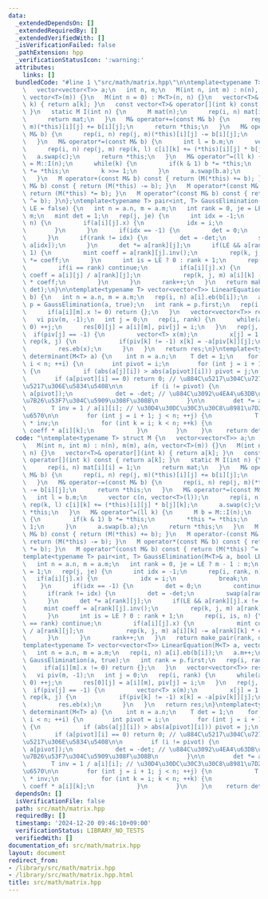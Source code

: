 ```yaml
---
data:
  _extendedDependsOn: []
  _extendedRequiredBy: []
  _extendedVerifiedWith: []
  _isVerificationFailed: false
  _pathExtension: hpp
  _verificationStatusIcon: ':warning:'
  attributes:
    links: []
  bundledCode: "#line 1 \"src/math/matrix.hpp\"\n\ntemplate<typename T> struct M {\n\
    \   vector<vector<T>> a;\n   int n, m;\n   M(int n, int m) : n(n), m(m), a(n,\
    \ vector<T>(m)) {}\n   M(int n = 0) : M<T>(n, n) {}\n   vector<T>& operator[](int\
    \ k) { return a[k]; }\n   const vector<T>& operator[](int k) const { return a[k];\
    \ }\n   static M I(int n) {\n      M mat(n);\n      rep(i, n) mat[i][i] = 1;\n\
    \      return mat;\n   }\n   M& operator+=(const M& b) {\n      rep(i, n) rep(j,\
    \ m)(*this)[i][j] += b[i][j];\n      return *this;\n   }\n   M& operator-=(const\
    \ M& b) {\n      rep(i, n) rep(j, m)(*this)[i][j] -= b[i][j];\n      return *this;\n\
    \   }\n   M& operator*=(const M& b) {\n      int l = b.m;\n      vector c(n, vector<T>(l));\n\
    \      rep(i, n) rep(j, m) rep(k, l) c[i][k] += (*this)[i][j] * b[j][k];\n   \
    \   a.swap(c);\n      return *this;\n   }\n   M& operator^=(ll k) {\n      M b\
    \ = M::I(n);\n      while(k) {\n         if(k & 1) b *= *this;\n         *this\
    \ *= *this;\n         k >>= 1;\n      }\n      a.swap(b.a);\n      return *this;\n\
    \   }\n   M operator+(const M& b) const { return (M(*this) += b); }\n   M operator-(const\
    \ M& b) const { return (M(*this) -= b); }\n   M operator*(const M& b) const {\
    \ return (M(*this) *= b); }\n   M operator^(const M& b) const { return (M(*this)\
    \ ^= b); }\n};\ntemplate<typename T> pair<int, T> GaussElimination(M<T>& a, bool\
    \ LE = false) {\n   int n = a.n, m = a.m;\n   int rank = 0, je = LE ? m - 1 :\
    \ m;\n   mint det = 1;\n   rep(j, je) {\n      int idx = -1;\n      rep(i, rank,\
    \ n) {\n         if(a[i][j].x) {\n            idx = i;\n            break;\n \
    \        }\n      }\n      if(idx == -1) {\n         det = 0;\n         continue;\n\
    \      }\n      if(rank != idx) {\n         det = -det;\n         swap(a[rank],\
    \ a[idx]);\n      }\n      det *= a[rank][j];\n      if(LE && a[rank][j].x !=\
    \ 1) {\n         mint coeff = a[rank][j].inv();\n         rep(k, j, m) a[rank][k]\
    \ *= coeff;\n      }\n      int is = LE ? 0 : rank + 1;\n      rep(i, is, n) {\n\
    \         if(i == rank) continue;\n         if(a[i][j].x) {\n            mint\
    \ coeff = a[i][j] / a[rank][j];\n            rep(k, j, m) a[i][k] -= a[rank][k]\
    \ * coeff;\n         }\n      }\n      rank++;\n   }\n   return make_pair(rank,\
    \ det);\n}\n\ntemplate<typename T> vector<vector<T>> LinearEquation(M<T> a, vector<T>\
    \ b) {\n   int n = a.n, m = a.m;\n   rep(i, n) a[i].eb(b[i]);\n   a.m++;\n   auto\
    \ p = GaussElimination(a, true);\n   int rank = p.first;\n   rep(i, rank, n) {\n\
    \      if(a[i][m].x != 0) return {};\n   }\n   vector<vector<T>> res(1, vector<T>(m));\n\
    \   vi piv(m, -1);\n   int j = 0;\n   rep(i, rank) {\n      while(a[i][j].x ==\
    \ 0) ++j;\n      res[0][j] = a[i][m], piv[j] = i;\n   }\n   rep(j, m) {\n    \
    \  if(piv[j] == -1) {\n         vector<T> x(m);\n         x[j] = 1;\n        \
    \ rep(k, j) {\n            if(piv[k] != -1) x[k] = -a[piv[k]][j];\n         }\n\
    \         res.eb(x);\n      }\n   }\n   return res;\n}\ntemplate<typename T> T\
    \ determinant(M<T> a) {\n    int n = a.n;\n    T det = 1;\n    for (int i = 0;\
    \ i < n; ++i) {\n        int pivot = i;\n        for (int j = i + 1; j < n; ++j)\
    \ {\n            if (abs(a[j][i]) > abs(a[pivot][i])) pivot = j;\n        }\n\
    \        if (a[pivot][i] == 0) return 0; // \u884C\u5217\u304C\u7279\u7570\u884C\
    \u5217\u306E\u5834\u5408\n\n        if (i != pivot) {\n            swap(a[i],\
    \ a[pivot]);\n            det = -det; // \u884C\u3092\u4EA4\u63DB\u3059\u308B\u3068\
    \u7B26\u53F7\u304C\u5909\u308F\u308B\n        }\n\n        det *= a[i][i];\n \
    \       T inv = 1 / a[i][i]; // \u30D4\u30DC\u30C3\u30C8\u8981\u7D20\u306E\u9006\
    \u6570\n\n        for (int j = i + 1; j < n; ++j) {\n            T coeff = a[j][i]\
    \ * inv;\n            for (int k = i; k < n; ++k) {\n                a[j][k] -=\
    \ coeff * a[i][k];\n            }\n        }\n    }\n    return det;\n}\n"
  code: "\ntemplate<typename T> struct M {\n   vector<vector<T>> a;\n   int n, m;\n\
    \   M(int n, int m) : n(n), m(m), a(n, vector<T>(m)) {}\n   M(int n = 0) : M<T>(n,\
    \ n) {}\n   vector<T>& operator[](int k) { return a[k]; }\n   const vector<T>&\
    \ operator[](int k) const { return a[k]; }\n   static M I(int n) {\n      M mat(n);\n\
    \      rep(i, n) mat[i][i] = 1;\n      return mat;\n   }\n   M& operator+=(const\
    \ M& b) {\n      rep(i, n) rep(j, m)(*this)[i][j] += b[i][j];\n      return *this;\n\
    \   }\n   M& operator-=(const M& b) {\n      rep(i, n) rep(j, m)(*this)[i][j]\
    \ -= b[i][j];\n      return *this;\n   }\n   M& operator*=(const M& b) {\n   \
    \   int l = b.m;\n      vector c(n, vector<T>(l));\n      rep(i, n) rep(j, m)\
    \ rep(k, l) c[i][k] += (*this)[i][j] * b[j][k];\n      a.swap(c);\n      return\
    \ *this;\n   }\n   M& operator^=(ll k) {\n      M b = M::I(n);\n      while(k)\
    \ {\n         if(k & 1) b *= *this;\n         *this *= *this;\n         k >>=\
    \ 1;\n      }\n      a.swap(b.a);\n      return *this;\n   }\n   M operator+(const\
    \ M& b) const { return (M(*this) += b); }\n   M operator-(const M& b) const {\
    \ return (M(*this) -= b); }\n   M operator*(const M& b) const { return (M(*this)\
    \ *= b); }\n   M operator^(const M& b) const { return (M(*this) ^= b); }\n};\n\
    template<typename T> pair<int, T> GaussElimination(M<T>& a, bool LE = false) {\n\
    \   int n = a.n, m = a.m;\n   int rank = 0, je = LE ? m - 1 : m;\n   mint det\
    \ = 1;\n   rep(j, je) {\n      int idx = -1;\n      rep(i, rank, n) {\n      \
    \   if(a[i][j].x) {\n            idx = i;\n            break;\n         }\n  \
    \    }\n      if(idx == -1) {\n         det = 0;\n         continue;\n      }\n\
    \      if(rank != idx) {\n         det = -det;\n         swap(a[rank], a[idx]);\n\
    \      }\n      det *= a[rank][j];\n      if(LE && a[rank][j].x != 1) {\n    \
    \     mint coeff = a[rank][j].inv();\n         rep(k, j, m) a[rank][k] *= coeff;\n\
    \      }\n      int is = LE ? 0 : rank + 1;\n      rep(i, is, n) {\n         if(i\
    \ == rank) continue;\n         if(a[i][j].x) {\n            mint coeff = a[i][j]\
    \ / a[rank][j];\n            rep(k, j, m) a[i][k] -= a[rank][k] * coeff;\n   \
    \      }\n      }\n      rank++;\n   }\n   return make_pair(rank, det);\n}\n\n\
    template<typename T> vector<vector<T>> LinearEquation(M<T> a, vector<T> b) {\n\
    \   int n = a.n, m = a.m;\n   rep(i, n) a[i].eb(b[i]);\n   a.m++;\n   auto p =\
    \ GaussElimination(a, true);\n   int rank = p.first;\n   rep(i, rank, n) {\n \
    \     if(a[i][m].x != 0) return {};\n   }\n   vector<vector<T>> res(1, vector<T>(m));\n\
    \   vi piv(m, -1);\n   int j = 0;\n   rep(i, rank) {\n      while(a[i][j].x ==\
    \ 0) ++j;\n      res[0][j] = a[i][m], piv[j] = i;\n   }\n   rep(j, m) {\n    \
    \  if(piv[j] == -1) {\n         vector<T> x(m);\n         x[j] = 1;\n        \
    \ rep(k, j) {\n            if(piv[k] != -1) x[k] = -a[piv[k]][j];\n         }\n\
    \         res.eb(x);\n      }\n   }\n   return res;\n}\ntemplate<typename T> T\
    \ determinant(M<T> a) {\n    int n = a.n;\n    T det = 1;\n    for (int i = 0;\
    \ i < n; ++i) {\n        int pivot = i;\n        for (int j = i + 1; j < n; ++j)\
    \ {\n            if (abs(a[j][i]) > abs(a[pivot][i])) pivot = j;\n        }\n\
    \        if (a[pivot][i] == 0) return 0; // \u884C\u5217\u304C\u7279\u7570\u884C\
    \u5217\u306E\u5834\u5408\n\n        if (i != pivot) {\n            swap(a[i],\
    \ a[pivot]);\n            det = -det; // \u884C\u3092\u4EA4\u63DB\u3059\u308B\u3068\
    \u7B26\u53F7\u304C\u5909\u308F\u308B\n        }\n\n        det *= a[i][i];\n \
    \       T inv = 1 / a[i][i]; // \u30D4\u30DC\u30C3\u30C8\u8981\u7D20\u306E\u9006\
    \u6570\n\n        for (int j = i + 1; j < n; ++j) {\n            T coeff = a[j][i]\
    \ * inv;\n            for (int k = i; k < n; ++k) {\n                a[j][k] -=\
    \ coeff * a[i][k];\n            }\n        }\n    }\n    return det;\n}"
  dependsOn: []
  isVerificationFile: false
  path: src/math/matrix.hpp
  requiredBy: []
  timestamp: '2024-12-20 09:46:10+09:00'
  verificationStatus: LIBRARY_NO_TESTS
  verifiedWith: []
documentation_of: src/math/matrix.hpp
layout: document
redirect_from:
- /library/src/math/matrix.hpp
- /library/src/math/matrix.hpp.html
title: src/math/matrix.hpp
---
```

